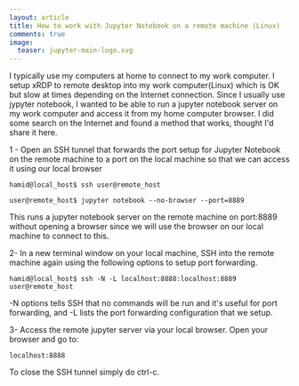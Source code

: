 ```yaml
---
layout: article
title: How to work with Jupyter Notebook on a remote machine (Linux)
comments: true
image:
  teaser: jupyter-main-logo.svg
---
```


I typically use my computers at home to connect to my work computer. I setup xRDP to remote desktop into my work computer(Linux) which is OK but slow at times depending on the Internet connection. Since I usually use jypyter notebook, I wanted to be able to run a jupyter notebook server on my work computer and access it from my home computer browser. I did some search on the Internet and found a method that works, thought I'd share it here. 

1 - Open an SSH tunnel that forwards the port setup for Jupyter Notebook on the remote machine to a port on the local machine so that we can access it using our local browser

```  
hamid@local_host$ ssh user@remote_host

user@remote_host$ jupyter notebook --no-browser --port=8889
```

This runs a jupyter notebook server on the remote machine on port:8889 without opening a browser since we will use the browser on our local machine to connect to this. 


2- In a new terminal window on your local machine, SSH into the remote machine again using the following options to setup port forwarding. 

```
hamid@local_host$ ssh -N -L localhost:8888:localhost:8889 user@remote_host
```
-N options tells SSH that no commands will be run and it's useful for port forwarding, and -L lists the port forwarding configuration that we setup. 


3- Access the remote jupyter server via your local browser. Open your browser and go to:

```
localhost:8888
```

To close the SSH tunnel simply do ctrl-c. 
